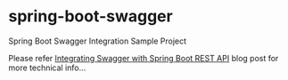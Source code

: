 # spring-boot-swagger

Spring Boot Swagger Integration Sample Project

Please refer [Integrating Swagger with Spring Boot REST API](http://blog.napagoda.com/2017/09/integrating-swagger-with-spring-boot.html) blog post for more technical info...
